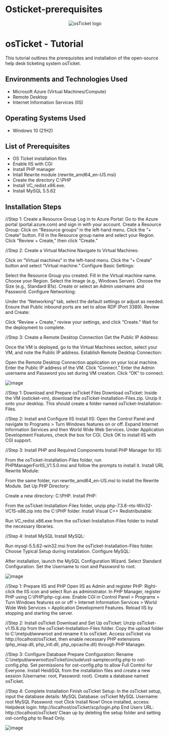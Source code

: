 # Osticket-prerequisites
<p align="center">
<img src="https://i.imgur.com/Clzj7Xs.png" alt="osTicket logo"/>
</p>

<h1>osTicket - Tutorial </h1>
This tutorial outlines the prerequisites and installation of the open-source help desk ticketing system osTicket.<br />


<h2>Environments and Technologies Used</h2>

- Microsoft Azure (Virtual Machines/Compute)
- Remote Desktop
- Internet Information Services (IIS)

<h2>Operating Systems Used </h2>

- Windows 10</b> (21H2)

<h2>List of Prerequisites</h2>

- OS Ticket installation files
- Enable IIS with CGI
- Install PHP manager 
- Intall Rewrite module (rewrite_amd64_en-US.msi)
- Create the directory C:\PHP
- Install VC_redist.x86.exe.
- Install MySQL 5.5.62

<h2>Installation Steps</h2>

<p>
//Step 1: Create a Resource Group
Log in to Azure Portal: Go to the Azure portal (portal.azure.com) and sign in with your account.
Create a Resource Group:
Click on “Resource groups” in the left-hand menu.
Click the “+ Create” button.
Fill in the Resource group name and select your Region.
Click “Review + Create,” then click “Create.”
  
//Step 2: Create a Virtual Machine
Navigate to Virtual Machines:

Click on “Virtual machines” in the left-hand menu.
Click the “+ Create” button and select “Virtual machine.”
Configure Basic Settings:

Select the Resource Group you created.
Fill in the Virtual machine name.
Choose your Region.
Select the Image (e.g., Windows Server).
Choose the Size (e.g., Standard B1s).
Create or select an Admin username and Password.
Configure Networking:

Under the “Networking” tab, select the default settings or adjust as needed.
Ensure that Public inbound ports are set to allow RDP (Port 3389).
Review and Create:

Click “Review + Create,” review your settings, and click “Create.” Wait for the deployment to complete.

//Step 3: Create a Remote Desktop Connection
Get the Public IP Address:

Once the VM is deployed, go to the Virtual Machines section, select your VM, and note the Public IP address.
Establish Remote Desktop Connection:

Open the Remote Desktop Connection application on your local machine.
Enter the Public IP address of the VM.
Click “Connect.”
Enter the Admin username and Password you set during VM creation.
Click “OK” to connect.

![image](https://github.com/user-attachments/assets/37fdb2ed-d943-4781-bd20-f1c54c8c08c4)


<p>
//Step 1: Download and Prepare osTicket Files
Download osTicket:
Inside the VM (osticket-vm), download the osTicket-Installation-Files.zip.
Unzip it onto your desktop. This should create a folder named osTicket-Installation-Files.

//Step 2: Install and Configure IIS
Install IIS:
Open the Control Panel and navigate to Programs > Turn Windows features on or off.
Expand Internet Information Services and then World Wide Web Services.
Under Application Development Features, check the box for CGI.
Click OK to install IIS with CGI support.

//Step 3: Install PHP and Required Components
Install PHP Manager for IIS:

From the osTicket-Installation-Files folder, run PHPManagerForIIS_V1.5.0.msi and follow the prompts to install it.
Install URL Rewrite Module:

From the same folder, run rewrite_amd64_en-US.msi to install the Rewrite Module.
Set Up PHP Directory:

Create a new directory: C:\PHP.
Install PHP:

From the osTicket-Installation-Files folder, unzip php-7.3.8-nts-Win32-VC15-x86.zip into the C:\PHP folder.
Install Visual C++ Redistributable:

Run VC_redist.x86.exe from the osTicket-Installation-Files folder to install the necessary libraries.

//Step 4: Install MySQL
Install MySQL:

Run mysql-5.5.62-win32.msi from the osTicket-Installation-Files folder.
Choose Typical Setup during installation.
Configure MySQL:

After installation, launch the MySQL Configuration Wizard.
Select Standard Configuration.
Set the Username to root and Password to root.
</p>

![image](https://github.com/user-attachments/assets/2898016a-1674-4b89-8b1b-5bdd9dbfce28)


</p>
//Step 1: Prepare IIS and PHP
Open IIS as Admin and register PHP:
Right-click the IIS icon and select Run as administrator.
In PHP Manager, register PHP using C:\PHP\php-cgi.exe.
Enable CGI in Control Panel > Programs > Turn Windows features on or off > Internet Information Services > World Wide Web Services > Application Development Features.
Reload IIS by stopping and starting the server.

//Step 2: Install osTicket
Download and Set Up osTicket:
Unzip osTicket-v1.15.8.zip from the osTicket-Installation-Files folder.
Copy the upload folder to C:\inetpub\wwwroot and rename it to osTicket.
Access osTicket via http://localhost/osTicket, then enable necessary PHP extensions (php_imap.dll, php_intl.dll, php_opcache.dll) through PHP Manager.

//Step 3: Configure Database
Prepare Configuration:
Rename C:\inetpub\wwwroot\osTicket\include\ost-sampleconfig.php to ost-config.php.
Set permissions for ost-config.php to allow Full Control for Everyone.
Install HeidiSQL from the installation files and create a new session (Username: root, Password: root).
Create a database named osTicket.

//Step 4: Complete Installation
Finish osTicket Setup:
In the osTicket setup, input the database details:
MySQL Database: osTicket
MySQL Username: root
MySQL Password: root
Click Install Now! Once installed, access:
Helpdesk login: http://localhost/osTicket/scp/login.php
End Users URL: http://localhost/osTicket/
Clean up by deleting the setup folder and setting ost-config.php to Read Only.

<p>

![image](https://github.com/user-attachments/assets/4340a42c-f325-43cc-9ef3-569b03222548)


</p>
<br />
